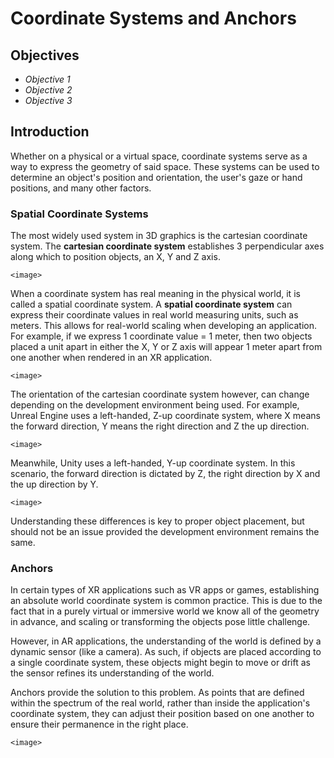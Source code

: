 # Coordinate Systems and Anchors

## Objectives

- *Objective 1*
- *Objective 2*
- *Objective 3*

## Introduction

Whether on a physical or a virtual space, coordinate systems serve as a way to express the geometry of said space. These systems can be used to determine an object's position and orientation, the user's gaze or hand positions, and many other factors.

### Spatial Coordinate Systems

The most widely used system in 3D graphics is the cartesian coordinate system. The **cartesian coordinate system** establishes 3 perpendicular axes along which to position objects, an X, Y and Z axis.

`<image>`

When a coordinate system has real meaning in the physical world, it is called a spatial coordinate system. A **spatial coordinate system** can express their coordinate values in real world measuring units, such as meters. This allows for real-world scaling when developing an application. For example, if we express 1 coordinate value = 1 meter, then two objects placed a unit apart in either the X, Y or Z axis will appear 1 meter apart from one another when rendered in an XR application.

`<image>`

The orientation of the cartesian coordinate system however, can change depending on the development environment being used. For example, Unreal Engine uses a left-handed, Z-up coordinate system, where X means the forward direction, Y means the right direction and Z the up direction.

`<image>`

Meanwhile, Unity uses a left-handed, Y-up coordinate system. In this scenario, the forward direction is dictated by Z, the right direction by X and the up direction by Y.

`<image>`

Understanding these differences is key to proper object placement, but should not be an issue provided the development environment remains the same.

### Anchors

In certain types of XR applications such as VR apps or games, establishing an absolute world coordinate system is common practice. This is due to the fact that in a purely virtual or immersive world we know all of the geometry in advance, and scaling or transforming the objects pose little challenge.

However, in AR applications, the understanding of the world is defined by a dynamic sensor (like a camera). As such, if objects are placed according to a single coordinate system, these objects might begin to move or drift as the sensor refines its understanding of the world.

Anchors provide the solution to this problem. As points that are defined within the spectrum of the real world, rather than inside the application's coordinate system, they can adjust their position based on one another to ensure their permanence in the right place.

`<image>`